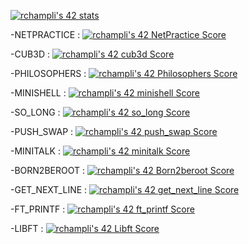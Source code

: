 <!--
**xunalopak/xunalopak** is a ✨ _special_ ✨ repository because its `README.md` (this file) appears on your GitHub profile.

Here are some ideas to get you started:

- 🔭 I’m currently working on ...
- 🌱 I’m currently learning ...
- 👯 I’m looking to collaborate on ...
- 🤔 I’m looking for help with ...
- 💬 Ask me about ...
- 📫 How to reach me: ...
- 😄 Pronouns: ...
- ⚡ Fun fact: ...
-->


<a href="https://github.com/JaeSeoKim/badge42"><img src="https://badge42.vercel.app/api/v2/cl3frahu6003509mhpantuyhm/stats?cursusId=21&coalitionId=302" alt="rchampli's 42 stats" /></a>

-NETPRACTICE : <a href="https://github.com/JaeSeoKim/badge42"><img src="https://badge42.vercel.app/api/v2/cl3frahu6003509mhpantuyhm/project/2902416" alt="rchampli's 42 NetPractice Score" /></a>

-CUB3D : <a href="https://github.com/JaeSeoKim/badge42"><img src="https://badge42.vercel.app/api/v2/cl3frahu6003509mhpantuyhm/project/2893294" alt="rchampli's 42 cub3d Score" /></a>

-PHILOSOPHERS : <a href="https://github.com/JaeSeoKim/badge42"><img src="https://badge42.vercel.app/api/v2/cl3frahu6003509mhpantuyhm/project/2534627" alt="rchampli's 42 Philosophers Score" /></a>

-MINISHELL : <a href="https://github.com/JaeSeoKim/badge42"><img src="https://badge42.vercel.app/api/v2/cl3frahu6003509mhpantuyhm/project/2539756" alt="rchampli's 42 minishell Score" /></a>

-SO_LONG : <a href="https://github.com/JaeSeoKim/badge42"><img src="https://badge42.vercel.app/api/v2/cl3frahu6003509mhpantuyhm/project/2455860" alt="rchampli's 42 so_long Score" /></a>

-PUSH_SWAP : <a href="https://github.com/JaeSeoKim/badge42"><img src="https://badge42.vercel.app/api/v2/cl3frahu6003509mhpantuyhm/project/2428667" alt="rchampli's 42 push_swap Score" /></a>

-MINITALK : <a href="https://github.com/JaeSeoKim/badge42"><img src="https://badge42.vercel.app/api/v2/cl3frahu6003509mhpantuyhm/project/2426819" alt="rchampli's 42 minitalk Score" /></a>

-BORN2BEROOT : <a href="https://github.com/JaeSeoKim/badge42"><img src="https://badge42.vercel.app/api/v2/cl3frahu6003509mhpantuyhm/project/2403168" alt="rchampli's 42 Born2beroot Score" /></a>

-GET_NEXT_LINE : <a href="https://github.com/JaeSeoKim/badge42"><img src="https://badge42.vercel.app/api/v2/cl3frahu6003509mhpantuyhm/project/2402043" alt="rchampli's 42 get_next_line Score" /></a>

-FT_PRINTF : <a href="https://github.com/JaeSeoKim/badge42"><img src="https://badge42.vercel.app/api/v2/cl3frahu6003509mhpantuyhm/project/2402514" alt="rchampli's 42 ft_printf Score" /></a>

-LIBFT : <a href="https://github.com/JaeSeoKim/badge42"><img src="https://badge42.vercel.app/api/v2/cl3frahu6003509mhpantuyhm/project/2396381" alt="rchampli's 42 Libft Score" /></a>
